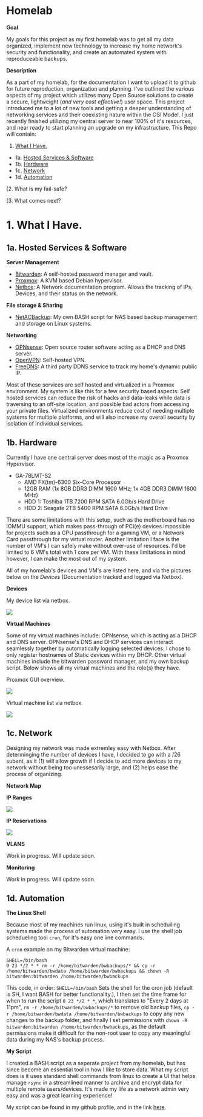 # Homelab

**Goal**

My goals for this project as my first homelab was to get all my data organized, implement new technology to increase my home network's security and functionality, and create an automated system with reproduceable backups.

**Description**

As a part of my homelab, for the documentation I want to upload it to github for future reproduction, organization and planning. I've outlined the various aspects of my project which utilizes many Open Source solutions to create a secure, lightweight (*and very cost effective!*) user space. This project introduced me to a lot of new tools and getting a deeper understanding of networking services and their coexisting nature within the OSI Model. I just recently finished utilizing my central server to near 100% of it's resources, and near ready to start planning an upgrade on my infrastructure. This Repo will contain: 

1. [What I Have.](https://github.com/allenc125789/Homelab/blob/main/README.md#awhat-i-have)

  - 1a. [Hosted Services & Software](https://github.com/allenc125789/Homelab/blob/main/README.md#1a-hosted-services--software)
  - 1b. [Hardware](https://github.com/allenc125789/Homelab/blob/main/README.md#1b-hardware)
  - 1c. [Network](https://github.com/allenc125789/Homelab/blob/main/README.md#1c-network)
  - 1d. [Automation](https://github.com/allenc125789/Homelab/blob/main/README.md#1d-automation)

[2. What is my fail-safe?

[3. What comes next?

# 1. What I Have.

## 1a. Hosted Services & Software

**Server Management**

* [Bitwarden](https://github.com/bitwarden/server): A self-hosted password manager and vault.
* [Proxmox](https://www.proxmox.com/en/): A KVM based Debian hypervisor. 
* [Netbox](https://github.com/netbox-community/netbox): A Network documentation program. Allows the tracking of IPs, Devices, and their status on the network.

**File storage & Sharing**

* [NetACBackup](https://github.com/allenc125789/NetACBackup.sh): My own BASH script for NAS based backup management and storage on Linux systems.

**Networking**

* [OPNsense](https://opnsense.org/): Open source router software acting as a DHCP and DNS server.
* [OpenVPN](https://github.com/OpenVPN/openvpn): Self-hosted VPN.
* [FreeDNS](https://freedns.afraid.org): A third party DDNS service to track my home's dynamic public IP.

Most of these services are self hosted and virtualized in a Proxmox environment. My system is like this for a few security based aspects: Self hosted services can reduce the risk of hacks and data-leaks while data is traversing to an off-site location, and possible bad actors from accessing your private files. Virtualized environments reduce cost of needing multiple systems for multiple platforms, and will also increase my overall security by isolation of individual services.

## 1b. Hardware

Currently I have one central server does most of the magic as a Proxmox Hypervisor. 

* GA-78LMT-S2
  * AMD FX(tm)-6300 Six-Core Processor
  * 12GB RAM (1x 8GB DDR3 DIMM 1600 MHz; 1x 4GB DDR3 DIMM 1600 MHz)
  * HDD 1: Toshiba 1TB 7200 RPM SATA 6.0Gb/s Hard Drive
  * HDD 2: Seagate 2TB 5400 RPM SATA 6.0Gb/s Hard Drive 

There are some limitations with this setup, such as the motherboard has no IOMMU support, which makes pass-through of PCI(e) devices impossible for projects such as a GPU passthrough for a gaming VM, or a Network Card passthrough for my virtual router. Another limitation I face is the number of VM's I can safely make without over-use of resources. I'd be limited to 6 VM's total with 1 core per VM. With these limitations in mind however, I can make the most out of my system.

All of my homelab's devices and VM's are listed here, and via the pictures below on the *Devices* (Documentation tracked and logged via Netbox).

**Devices**

My device list via netbox.

![](https://github.com/allenc125789/Homelab/blob/main/img-files/Screenshot%20from%202023-10-23%2022-52-50.png)

**Virtual Machines**

Some of my virtual machines include: OPNsense, which is acting as a DHCP and DNS server. OPNsense's DNS and DHCP services can interact seamlessly together by automatically logging selected devices. I chose to only register hostnames of Static devices within my DHCP. Other virtual machines include the bitwarden password manager, and my own backup script. Below shows all my virtual machines and the role(s) they have.

Proxmox GUI overview.

![](https://github.com/allenc125789/Homelab/blob/main/img-files/Screenshot%20from%202023-10-23%2023-08-48.png)

Virtual machine list via netbox.

![](https://github.com/allenc125789/Homelab/blob/main/img-files/Screenshot%20from%202023-10-23%2022-53-38.png)

## 1c. Network

Designing my network was made extremley easy with Netbox. After determinging the number of devices I have, I decided to go with a /26 subent, as it (1) will allow growth if I decide to add more devices to my network without being too unessesarily large, and (2) helps ease the process of organizing.

**Network Map**

**IP Ranges**

![](https://github.com/allenc125789/Homelab/blob/main/img-files/Screenshot%20from%202023-10-23%2022-49-28.png)

**IP Reservations**

![](https://github.com/allenc125789/Homelab/blob/main/img-files/Screenshot%20from%202023-10-23%2022-51-57.png)

**VLANS**

Work in progress. Will update soon.

**Monitoring**

Work in progress. Will update soon.

## 1d. Automation

**The Linux Shell**

Because most of my machines run linux, using it's built in scheduiling systems made the process of automation very easy. I use the shell job schedueling tool `cron`, for it's easy one line commands.

A `cron` example on my Bitwarden virtual machine:

```
SHELL=/bin/bash
0 23 */2 * * rm -r /home/bitwarden/bwbackups/* && cp -r /home/bitwarden/bwdata /home/bitwarden/bwbackups && chown -R bitwarden:bitwarden /home/bitwarden/bwbackups
```
This code, in order: `SHELL=/bin/bash` Sets the shell for the cron job (default is SH, I want BASH for better functionality.), I then set the time frame for when to run the script `0 23 */2 * *`, which translates to "Every 2 days at 11pm", `rm -r /home/bitwarden/bwbackups/*` to remove old backup files, `cp -r /home/bitwarden/bwdata /home/bitwarden/bwbackups` to copy any new changes to the backup folder, and finally I set permissions with `chown -R bitwarden:bitwarden /home/bitwarden/bwbackups`, as the default permissions make it difficult for the non-root user to copy any meaningful data during my NAS's backup process.

**My Script**

I created a BASH script as a seperate project from my homelab, but has since become an essential tool in how I like to store data. What my script does is it uses standard shell commands from linux to create a UI that helps manage `rsync` in a streamlined manner to archive and encrypt data for multiple remote users/devices. It's made my life as a network admin very easy and was a great learning experience!

My script can be found in my github profile, and in the link [here](https://github.com/allenc125789/NetACBackup.sh/tree/main).
